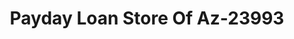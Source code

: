 ---
f_zip-code: 85301
f_state-code: AZ
title: Payday Loan Store Of Az-23993
f_phone: 623-842-4201
f_city-only: Glendale
f_address: 43Rd Avenue & Bethany Glendale
f_location-unique-id: '23993'
slug: payday-loan-store-of-az-23993
updated-on: '2024-05-30T13:46:58.046Z'
created-on: '2024-05-30T13:36:59.803Z'
published-on: '2024-05-30T13:54:32.469Z'
f_city-state: cms/city/glendale-az.md
f_company: cms/company/payday-loan-store-of-az.md
f_state: cms/state/arizona.md
layout: '[payday-loan].html'
tags: payday-loan
---